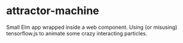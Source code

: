 # attractor-machine
Small Elm app wrapped inside a web component. Using (or misusing) tensorflow.js to animate some crazy interacting particles.
